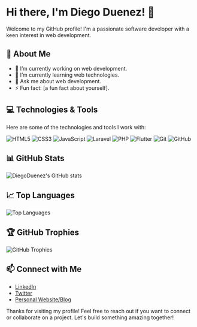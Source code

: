 # Hi there, I'm Diego Duenez! 👋

Welcome to my GitHub profile! I'm a passionate software developer with a keen interest in web development.

## 🚀 About Me

- 🔭 I’m currently working on web development.
- 🌱 I’m currently learning web technologies.
- 💬 Ask me about web development.
- ⚡ Fun fact: [a fun fact about yourself].

## 💻 Technologies & Tools

Here are some of the technologies and tools I work with:

![HTML5](https://img.shields.io/badge/-HTML5-E34F26?style=flat-square&logo=html5&logoColor=white)
![CSS3](https://img.shields.io/badge/-CSS3-1572B6?style=flat-square&logo=css3)
![JavaScript](https://img.shields.io/badge/-JavaScript-F7DF1E?style=flat-square&logo=javascript&logoColor=black)
![Laravel](https://img.shields.io/badge/-Laravel-F53003?style=flat-square&logo=laravel&logoColor=white)
![PHP](https://img.shields.io/badge/-PHP-4F5B93?style=flat-square&logo=php&logoColor=white)
![Flutter](https://img.shields.io/badge/-Flutter-0468D7?style=flat-square&logo=flutter&logoColor=white)
![Git](https://img.shields.io/badge/-Git-F05032?style=flat-square&logo=git&logoColor=white)
![GitHub](https://img.shields.io/badge/-GitHub-181717?style=flat-square&logo=github)

## 📊 GitHub Stats

![DiegoDuenez's GitHub stats](https://github-readme-stats.vercel.app/api?username=DiegoDuenez&show_icons=true&theme=radical)

## 📈 Top Languages

![Top Languages](https://github-readme-stats.vercel.app/api/top-langs/?username=DiegoDuenez&layout=compact&theme=radical)

## 🏆 GitHub Trophies

![GitHub Trophies](https://github-profile-trophy.vercel.app/?username=DiegoDuenez&theme=radical)

## 📫 Connect with Me

- [LinkedIn](https://www.linkedin.com/in/your-linkedin-profile)
- [Twitter](https://twitter.com/your-twitter-handle)
- [Personal Website/Blog](https://your-website.com)

Thanks for visiting my profile! Feel free to reach out if you want to connect or collaborate on a project. Let's build something amazing together!
